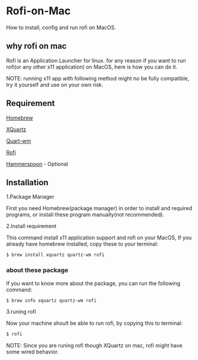 # Rofi-on-Mac
How to install, config and run rofi on MacOS.

## why rofi on mac
Rofi is an Application Launcher for linux.
for any reason if you want to run rofi(or any other x11 application) on MacOS,
here is how you can do it.

NOTE: running x11 app with following method might no be fully compatible, try it yourself and use on your own risk.

## Requirement
[Homebrew](https://brew.sh/)

[XQuartz](https://www.xquartz.org/)

[Quart-wm](https://gitlab.freedesktop.org/xorg/app/quartz-wm)

[Rofi](https://davatorium.github.io/rofi/)

[Hammerspoon](https://www.hammerspoon.org/) - Optional

## Installation
1.Package Manager

First you need Homebrew(package manager) in order to install and required programs,
or install these program manually(not recommended).

2.Install requirement

This command install x11 application support and rofi on your MacOS,
If you already have homebrew installed, copy these to your terminal:
```bash
$ brew install xquartz quartz-wm rofi
```

### about these package
If you want to know more about the package, you can run the following command:
```bash
$ brew info xquartz quartz-wm rofi
```

3.runing rofi

Now your machine shoult be able to run rofi, by copying this to terminal:
```bash
$ rofi
```

NOTE: Since you are runing rofi though XQuartz on mac, rofi might have some wired behavior.
